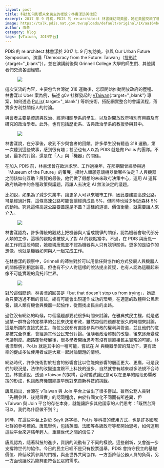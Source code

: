 ```yaml
---
layout: post
title: 科技如何影響未來民主的樣貌？林書漾訪美後記
excerpt: 2017 年 9 月初，PDIS 的 re:architect 林書漾訪問美國，她在美國交流了哪些訊息？歡迎一起來關心！
image: https://talk.pdis.nat.gov.tw/uploads/default/original/1X/aa164bc9532be1e62cbcf144dcb297ab0e926478.jpg
author: 雨蒼
category: blog
tags: [vTaiwan, JOIN平台]
---
```

PDIS 的 re:architect 林書漾於 2017 年 9 月初訪美，參與 Our Urban Future Symposium，演講「Democracy from the Future: Taiwan」（[投影片](https://issuu.com/pdis.tw/docs/democracy_from_the_future_-_our_urb){:target="_blank"}），並在演講前後與 Grinnell College 大學的師生們、其他講者們交流各國經驗。
<figure>
<img src="https://talk.pdis.nat.gov.tw/uploads/default/original/1X/aa164bc9532be1e62cbcf144dcb297ab0e926478.jpg">
</figure>

這次交流的內容，主要包含台灣從 318 運動後，怎麼開始推動開放政府的歷程。林書漾以 Uber 案為例，描述 g0v 社群發起的 [vTaiwan](https://vtaiwan.tw){:target="_blank"} 專案，如何透過 [Pol.is](https://pol.is/){:target="_blank"} 等新技術，搭配網實整合的會議流程，落實多方利益關係人的討論。

與會者主要是資訊與政治、經濟相關學系的學生，以及對開放政府特別有興趣及有研究的政治學者。此外，也有包括歷史系、古典政治學系的教授參與其中。

<figure>
<img src="https://talk.pdis.nat.gov.tw/uploads/default/original/1X/b865c53f08197b3bf1098f11194dfe9cd24cc352.jpg">
</figure>

林書漾說，在分享後，收到不少與會者的回饋。許多學生沒有聽過 318 運動，第一次聽到這些故事，感到很有趣；甚至也有人以為 PDIS 就是做 Pol.is 的團隊。不過，最多的討論，還是在「人」與「機器」的關係。

在加入 PDIS 前，林書漾曾在歐洲求學、工作過幾年，在那期間曾經參與過「Museum of the Future」的策展，探討人類願意讓機器做哪些決定？人與機器之間該如何互助？展覽的最後，他們做了假想的未來政府決策中心，運用 AI 運算政府執政中的各種政策與議題，再讓人去決定 AI 無法決定的議題。

比如說，如果為了減少失業率，讓更多人可以來城市工作，因此要建設高速公路。可是經過計算，這條高速公路可能會讓經濟成長 5%，但同時也減少附近森林 5% 的動物。究竟這條高速公路要蓋還是不蓋？這樣的道德、價值衡量，就需要讓人來介入。

<figure>
<img src="https://talk.pdis.nat.gov.tw/uploads/default/original/1X/f9bf2ce4542c8a89665e695df47ead1e2456d8de.jpg">
</figure>

林書漾認為，許多傳統的觀點上把機器與人當成競爭的關係，認為機器會取代部分人類的工作，這樣的觀點也被放入了對 AI 的觀點當中。不過，在 PDIS 與唐鳳一起工作的這段時間，她發現唐鳳並不認為機器與人只有競爭關係，更多的是協作的想像，也就是機器如何與人一起完成工作。

在林書漾的觀察中，Grinnell 的師生對於可以用信任與協作的方式發展人與機器人的關係感到相當新奇。但也有不少人對這樣的說法提出質疑，也有人認為這聽起來像不可能實現的烏托邦世界。

<figure>
<img src="https://talk.pdis.nat.gov.tw/uploads/default/original/1X/f95ad59eaf6781aefca1d6ff7630bd3d8ba93c70.jpg">
</figure>

對於這個問題，林書漾的回答是「but that doesn't stop us from trying」，她認為只要透過不斷的嘗試，總有可能會出現運作成功的環境，在適當的政體與公民素養，讓人類有機會與機器一起協作，從而找出民主的出路。

過往沒有網路的時候，每個議題都要花很多時間來討論。在雅典式民主裡，就是透過某一群符合特定標準的公民來決定市政，雖然每個問題都花很久的時間來討論，這是所謂的直接式民主，每位公民都有直接參與市政的權利與管道，並且他們的意見被完全尊重、會經過其他公民充分討論。但隨著政治體制的改變，後來逐漸變成代議制度。網路蓬勃發展後，很多學者開始思考有沒有讓直接民主實現的可能。林書漾舉例，Pol.is 就是其中的一種可能，嘗試在 AI 與機器學習的幫助下，更有效率的促成多位使用者或是大眾一起討論問題的情境。

網路時代，許多技術對於社會的影響會比以往能夠影響的層面更大、更廣，可是我們的現況是，法律的改變速度跟不上科技的進步，自然就會有越來越多法規不合時宜。林書漾說，透過 vTaiwan 的架構，台灣嘗試讓民意可以在更早的階段影響政策的形成，也讓政府機關能提早應對來自新科技的挑戰。

唐鳳指出，台灣在 vTaiwan 與 Join 平台上做出了很多嘗試。雖然公務人員對「先期參與、後期課責」的認同程度，由於各國文化不同而有所差異，但 vTaiwan 與 Join 平台的存在本身，就能讓許多其他國家的人們思考：「既然台灣可以，我們為什麼做不到？」

同時，在這些平台上對於 SayIt 逐字稿、Pol.is 等科技的使用方式，也是許多國際社群的參考標的。唐鳳舉例，包括英國、法國等各級政府等都開始思考，如何運用這些平台來連結年輕人，重建世代之間的信任？

唐鳳認為，隨著科技的進步，資訊的流動有了不同的樣貌。這些創新，又會進一步支撐跨世代的協作。今日的民主已經不是只有投票選舉。PDIS 會持守民主的基礎價值、降低政策參與的門檻，與全世界共同協作，一方面降低公務人員的負荷，另一方面也讓政策能夠更符合民眾的需求。
